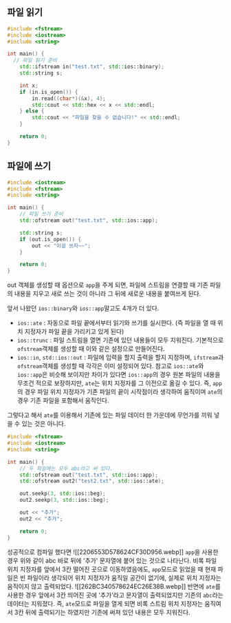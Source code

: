 ## 파일 읽기

```cpp
#include <fstream>
#include <iostream>
#include <string>

int main() {
  // 파일 읽기 준비
	std::ifstream in("test.txt", std::ios::binary);
	std::string s;

	int x;
	if (in.is_open()) {
		in.read((char*)(&x), 4);
		std::cout << std::hex << x << std::endl;
	} else {
		std::cout << "파일을 찾을 수 없습니다!" << std::endl;
	}

	return 0;
}
```

## 파일에 쓰기

```cpp
#include <iostream>
#include <fstream>
#include <string>

int main() {
	// 파일 쓰기 준비
	std::ofstream out("test.txt", std::ios::app);

	std::string s;
	if (out.is_open()) {
		out << "이걸 쓰자~~";
	}

	return 0;
}
```

out 객체를 생성할 때 옵션으로 `app`을 주게 되면, 파일에 스트림을 연결할 때 기존 파일의 내용을 지우고 새로 쓰는 것이 아니라 그 뒤에 새로운 내용을 붙여쓰게 된다.

앞서 나왔던 `ios::binary`와 `ios::app`말고도 4개가 더 있다.

- `ios::ate` : 자동으로 파일 끝에서부터 읽기와 쓰기를 실시한다. (즉 파일을 열 때 위치 지정자가 파일 끝을 가리키고 있게 된다)
- `ios::trunc` : 파일 스트림을 열면 기존에 있던 내용들이 모두 지워진다. 기본적으로 `ofstream`객체를 생성할 때 이와 같은 설정으로 만들어진다.
- `ios::in`, `std::ios::out` : 파일에 입력을 할지 출력을 할지 지정하며, `ifstream`과 `ofstream`객체를 생성할 때 각각은 이미 설정되어 있다.
참고로 `ios::ate`와 `ios::app`은 비슷해 보이지만 차이가 있다면 `ios::app`의 경우 원본 파일의 내용을 무조건 적으로 보장하지만, `ate`는 위치 지정자를 그 이전으로 옮길 수 있다. 즉, `app`의 경우 파일 위치 지정자가 기존 파일의 끝이 시작점이라 생각하여 움직이며 `ate`의 경우 기존 파일을 포함해서 움직인다.

그렇다고 해서 `ate`를 이용해서 기존에 있는 파일 데이터 한 가운데에 무언가를 끼워 넣을 수 있는 것은 아니다.
```cpp
#include <fstream>
#include <iostream>
#include <string>

int main() {
	// 두 파일에는 모두 abc라고 써 있다.
	std::ofstream out("test.txt", std::ios::app);
	std::ofstream out2("test2.txt", std::ios::ate);

	out.seekp(3, std::ios::beg);
	out2.seekp(3, std::ios::beg);

	out << "추가";
	out2 << "추가";

	return 0;
}
```
성공적으로 컴파일 했다면
![[2206553D578624CF30D956.webp]]
`app`을 사용한 경우 위와 같이 abc 바로 뒤에 '추가' 문자열에 붙어 있는 것으로 나타난다. 비록 파일 위치 지정자를 앞에서 3칸 떨어진 곳으로 이동하였음에도, `app`모드로 읽었을 때 현재 파일은 빈 파일이라 생각되어 위치 지정자가 움직일 공간이 없기에, 실제로 위치 지정자는 움직이지 않고 출력되었다.
![[262BC340578624EC26E38B.webp]]
반면에 `ate`를 사용한 경우 앞에서 3칸 띄어진 곳에 '추가'라고 문자열이 출력되었지만 기존의 `abc`라는 데이터는 지워졌다. 즉, `ate`모드로 파일을 열게 되면 비록 스트림 위치 지정자는 움직여서 3칸 뒤에 출력되기는 하였지만 기존에 써져 있던 내용은 모두 지워진다.
